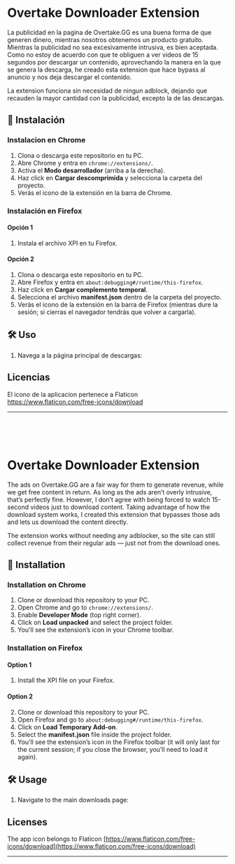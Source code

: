 # Overtake Downloader Extension

La publicidad en la pagina de Overtake.GG es una buena forma de que generen dinero, mientras nosotros obtenemos un producto gratuito. Mientras la publicidad no sea excesivamente intrusiva, es bien aceptada. Como no estoy de acuerdo con que te obliguen a ver videos de 15 segundos por descargar un contenido, aprovechando la manera en la que se genera la descarga, he creado esta extension que hace bypass al anuncio y nos deja descargar el contenido.

La extension funciona sin necesidad de ningun adblock, dejando que recauden la mayor cantidad con la publicidad, excepto la de las descargas.

## 🚀 Instalación

### Instalacion en Chrome

1. Clona o descarga este repositorio en tu PC.
2. Abre Chrome y entra en `chrome://extensions/`.
3. Activa el **Modo desarrollador** (arriba a la derecha).
4. Haz click en **Cargar descomprimida** y selecciona la carpeta del proyecto.
5. Verás el icono de la extensión en la barra de Chrome.

### Instalación en Firefox

#### Opción 1

1. Instala el archivo XPI en tu Firefox.

#### Opción 2

1. Clona o descarga este repositorio en tu PC.
2. Abre Firefox y entra en `about:debugging#/runtime/this-firefox`.
3. Haz click en **Cargar complemento temporal**.
4. Selecciona el archivo **manifest.json** dentro de la carpeta del proyecto.
5. Verás el icono de la extensión en la barra de Firefox (mientras dure la sesión; si cierras el navegador tendrás que volver a cargarla).


## 🛠️ Uso

1. Navega a la página principal de descargas:  

## Licencias

El icono de la aplicacion pertenece a Flaticon
https://www.flaticon.com/free-icons/download

***
<br>
<br>
<br>


# Overtake Downloader Extension

The ads on Overtake.GG are a fair way for them to generate revenue, while we get free content in return. As long as the ads aren’t overly intrusive, that’s perfectly fine. However, I don’t agree with being forced to watch 15-second videos just to download content. Taking advantage of how the download system works, I created this extension that bypasses those ads and lets us download the content directly.

The extension works without needing any adblocker, so the site can still collect revenue from their regular ads — just not from the download ones.

## 🚀 Installation

### Installation on Chrome

1. Clone or download this repository to your PC.
2. Open Chrome and go to `chrome://extensions/`.
3. Enable **Developer Mode** (top right corner).
4. Click on **Load unpacked** and select the project folder.
5. You’ll see the extension’s icon in your Chrome toolbar.


### Installation on Firefox

#### Option 1

1. Install the XPI file on your Firefox.

#### Option 2

2. Clone or download this repository to your PC.
3. Open Firefox and go to `about:debugging#/runtime/this-firefox`.
4. Click on **Load Temporary Add-on**.
5. Select the **manifest.json** file inside the project folder.
6. You’ll see the extension’s icon in the Firefox toolbar (it will only last for the current session; if you close the browser, you’ll need to load it again).


## 🛠️ Usage

1. Navigate to the main downloads page:

## Licenses

The app icon belongs to Flaticon
[https://www.flaticon.com/free-icons/download](https://www.flaticon.com/free-icons/download)

---